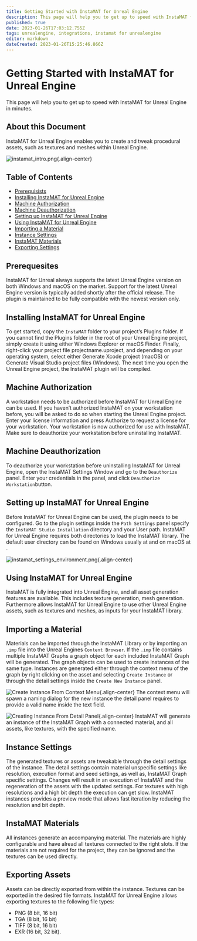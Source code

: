 ```yaml
---
title: Getting Started with InstaMAT for Unreal Engine
description: This page will help you to get up to speed with InstaMAT for Unreal Engine in minutes.
published: true
date: 2023-01-26T17:03:12.755Z
tags: unrealengine, integrations, instamat for unrealengine
editor: markdown
dateCreated: 2023-01-26T15:25:46.866Z
---
```


# Getting Started with InstaMAT for Unreal Engine

This page will help you to get up to speed with InstaMAT for Unreal Engine in minutes.

## About this Document

InstaMAT for Unreal Engine enables you to create and tweak procedural assets, such as textures and meshes within Unreal Engine.

![instamat_intro.png](/instamat_integrations/unrealengine/instamat_ue_intro.png){.align-center}

## Table of Contents

- [Prerequisists](#prerequesites)
- [Installing InstaMAT for Unreal Engine](#installing-instamat-for-unreal-engine)
- [Machine Authorization](#machine-authorization)
- [Machine Deauthorization](#machine-deauthorization)
- [Setting up InstaMAT for Unreal Engine](#setting-up-instamat-for-unreal-engine)
- [Using InstaMAT for Unreal Engine](#using-instamat-for-unreal-engine)
- [Importing a Material](#importing-a-material)
- [Instance Settings](#instance-settings)
- [InstaMAT Materials](#instamat-materials)
- [Exporting Settings](#exporting-settings)

<a name="prerequesites"></a>
## Prerequesites

InstaMAT for Unreal always supports the latest Unreal Engine version on both Windows and macOS on the market. Support for the latest Unreal Engine version is typically added shortly after the official release. The plugin is maintained to be fully compatible with the newest version only.

<a name="installing-instamat-for-unreal-engine"></a>
## Installing InstaMAT for Unreal Engine

To get started, copy the `InstaMAT` folder to your project’s Plugins folder.
If you cannot find the Plugins folder in the root of your Unreal Engine project, simply create it using either Windows Explorer or macOS Finder.
Finally, right-click your project file projectname.uproject, and depending on your operating system, select either Generate Xcode project (macOS) or Generate Visual Studio project files (Windows).
The next time you open the Unreal Engine project, the InstaMAT plugin will be compiled.

<a name="machine-authorization"></a>
## Machine Authorization

A workstation needs to be authorized before InstaMAT for Unreal Engine can be used. If you haven’t authorized InstaMAT on your workstation before, you will be asked to do so when starting the Unreal Engine project. Enter your license information and press Authorize to request a license for your workstation. Your workstation is now authorized for use with InstaMAT. Make sure to deauthorize your workstation before uninstalling InstaMAT.

<a name="machine-deauthorization"></a>
## Machine Deauthorization

To deauthorize your workstation before uninstalling InstaMAT for Unreal Engine, open the InstaMAT Settings Window and go to the `Deauthorize` panel. Enter your credentials in the panel, and click `Deauthorize Workstation`button.

<a name="setting-up-instamat-for-unreal-engine"></a>
## Setting up InstaMAT for Unreal Engine

Before InstaMAT for Unreal Engine can be used, the plugin needs to be configured. Go to the plugin settings inside the `Path Settings` panel specify the `InstaMAT Studio Installation` directory and your User path. InstaMAT for Unreal Engine requires both directories to load the InstaMAT library. The default user directory can be found on Windows usually at <some directory> and on macOS at <some other directory>.

![instamat_settings_environment.png](/instamat_integrations/instamat_settings_environment.png){.align-center}
  
<a name="using-instamat-for-unreal-engine"></a>
## Using InstaMAT for Unreal Engine

InstaMAT is fully integrated into Unreal Engine, and all asset generation features are available. This includes texture generation, mesh generation. Furthermore allows InstaMAT for Unreal Engine to use other Unreal Engine assets, such as textures and meshes, as inputs for your InstaMAT library.
  
<a name="importing-a-material"></a>
## Importing a Material

Materials can be imported through the InstaMAT Library or by importing an `.imp` file into the Unreal Engines `Content Browser`. If the `.imp` file contains multiple InstaMAT Graphs a graph object for each included InstaMAT Graph will be generated. The graph objects can be used to create instances of the same type. Instances are generated either through the context menu of the graph by right clicking on the asset and selecting `Create Instance` or through the detail settings inside the `Create New Instance` panel. 

![Create Instance From Context Menu](/instamat_integrations/instamat_create_instance.png){.align-center}
The context menu will spawn a naming dialog for the new instance the detail panel requires to provide a valid name inside the text field.

![Creating Instance From Detail Panel](/instamat_integrations/instamat_create_instance_detail.png){.align-center}
InstaMAT will generate an instance of the InstaMAT Graph with a connected material, and all assets, like textures, with the specified name. 

<a name="instance-settings"></a>
## Instance Settings

The generated textures or assets are tweakable through the detail settings of the instance. The detail settings contain material unspecific settings like resolution, execution format and seed settings, as well as, InstaMAT Graph specific settings. Changes will result in an execution of InstaMAT and the regeneration of the assets with the updated settings. For textures with high resolutions and a high bit depth the execution can get slow. InstaMAT instances provides a preview mode that allows fast iteration by reducing the resolution and bit depth.

<a name="instamat-materials"></a>
## InstaMAT Materials

All instances generate an accompanying material. The materials are highly configurable and have alread all textures connected to the right slots. If the materials are not required for the project, they can be ignored and the textures can be used directly.

<a name="exporting-assets"></a>
## Exporting Assets

Assets can be directly exported from within the instance. Textures can be exported in the desired file formats. InstaMAT for Unreal Engine allows exporting textures to the following file types: 
  * PNG (8 bit, 16 bit) 
  * TGA (8 bit, 16 bit)
  * TIFF (8 bit, 16 bit)
  * EXR (16 bit, 32 bit).
